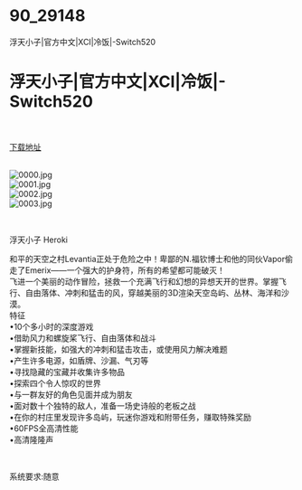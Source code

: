 # 90_29148
浮天小子|官方中文|XCI|冷饭|-Switch520
# 浮天小子|官方中文|XCI|冷饭|-Switch520
 <br/></br>
[下载地址](https://www.switch520.cc/article/29148 "下载地址")
<br/></br>

<p><img title="0000.jpg" src="https://www.switch520.cc/muke_img/2022_04_05_545f63e97c002.jpg" alt="0000.jpg"><br>
<img title="0001.jpg" src="https://www.switch520.cc/muke_img/2022_04_05_2779a04034d4c.jpg" alt="0001.jpg"><br>
<img title="0002.jpg" src="https://www.switch520.cc/muke_img/2022_04_05_8170e435104dd.jpg" alt="0002.jpg"><br>
<img title="0003.jpg" src="https://www.switch520.cc/muke_img/2022_04_05_14484348808da.jpg" alt="0003.jpg"></p>
<p>&nbsp;</p>
<p>浮天小子 Heroki</p>
<p>和平的天空之村Levantia正处于危险之中！卑鄙的N.福钦博士和他的同伙Vapor偷走了Emerix——一个强大的护身符，所有的希望都可能破灭！<br>
飞进一个美丽的动作冒险，拯救一个充满飞行和幻想的异想天开的世界。掌握飞行、自由落体、冲刺和猛击的风，穿越美丽的3D渲染天空岛屿、丛林、海洋和沙漠。<br>
特征<br>
•10个多小时的深度游戏<br>
•借助风力和螺旋桨飞行、自由落体和战斗<br>
•掌握新技能，如强大的冲刺和猛击攻击，或使用风力解决难题<br>
•产生许多电源，如盾牌、沙漏、气刃等<br>
•寻找隐藏的宝藏并收集许多物品<br>
•探索四个令人惊叹的世界<br>
•与一群友好的角色见面并成为朋友<br>
•面对数十个独特的敌人，准备一场史诗般的老板之战<br>
•在你的村庄里发现许多岛屿，玩迷你游戏和附带任务，赚取特殊奖励<br>
•60FPS全高清性能<br>
•高清隆隆声</p>
<p>&nbsp;</p>
<p>系统要求:随意</p>



